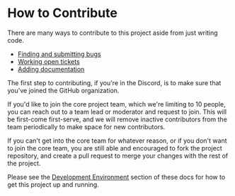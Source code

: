 # How to Contribute

There are many ways to contribute to this project aside from just writing code.
* [Finding and submitting bugs](TICKETS.md#submitting-bugs)
* [Working open tickets](TICKETS.md#working-a-ticket)
* [Adding documentation](DOCUMENTATION.md)

The first step to contributing, if you're in the Discord, is to make sure that you've joined the GitHub
organization.

If you'd like to join the core project team, which we're limiting to 10 people, you can reach out to
a team lead or moderator and request to join. This will be first-come first-serve, and we will
remove inactive contributors from the team periodically to make space for new contributors.

If you can't get into the core team for whatever reason, or if you don't want to join the core team,
you are still able and encouraged to fork the project repository, and create a pull request to merge your
changes with the rest of the project.

Please see the [Development Environment](DEV_ENVIRONMENT.md) section of these docs for how to get this
project up and running.
